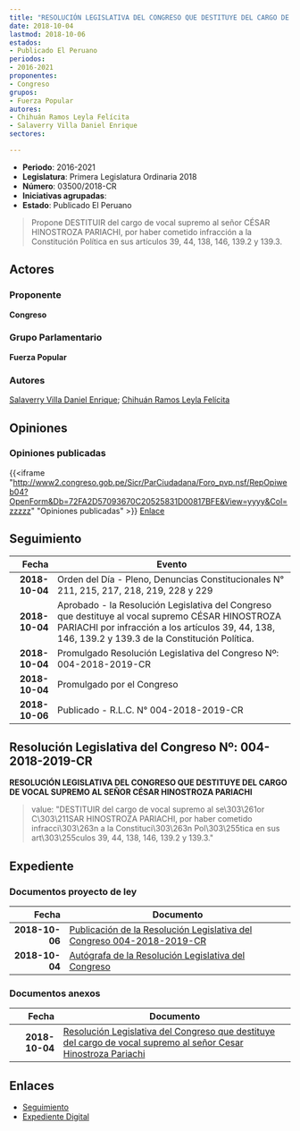 ```yaml
---
title: "RESOLUCIÓN LEGISLATIVA DEL CONGRESO QUE DESTITUYE DEL CARGO DE VOCAL SUPREMO AL SEÑOR CÉSAR HINOSTROZA PARIACHI"
date: 2018-10-04
lastmod: 2018-10-06
estados:
- Publicado El Peruano
periodos:
- 2016-2021
proponentes:
- Congreso
grupos:
- Fuerza Popular
autores:
- Chihuán Ramos Leyla Felícita
- Salaverry Villa Daniel Enrique
sectores:

---
```

- **Periodo**: 2016-2021
- **Legislatura**: Primera Legislatura Ordinaria 2018
- **Número**: 03500/2018-CR
- **Iniciativas agrupadas**: 
- **Estado**: Publicado El Peruano

> Propone DESTITUIR del cargo de vocal supremo al señor CÉSAR HINOSTROZA PARIACHI, por haber cometido infracción a la Constitución Política en sus artículos 39, 44, 138, 146, 139.2 y 139.3.


## Actores

### Proponente

**Congreso**

### Grupo Parlamentario

**Fuerza Popular**

### Autores

[Salaverry Villa Daniel Enrique](mailto:mailto:dsalaverry@congreso.gob.pe); [Chihuán Ramos Leyla Felícita](mailto:mailto:lchihuan@congreso.gob.pe)

## Opiniones

### Opiniones publicadas

{{<iframe "http://www2.congreso.gob.pe/Sicr/ParCiudadana/Foro_pvp.nsf/RepOpiweb04?OpenForm&Db=72FA2D57093670C20525831D00817BFE&View=yyyy&Col=zzzzz" "Opiniones publicadas" >}}
[Enlace](http://www2.congreso.gob.pe/Sicr/ParCiudadana/Foro_pvp.nsf/RepOpiweb04?OpenForm&Db=72FA2D57093670C20525831D00817BFE&View=yyyy&Col=zzzzz)


## Seguimiento

| Fecha | Evento |
|------:|--------|
| **2018-10-04** | Orden del Día - Pleno, Denuncias Constitucionales N° 211, 215, 217, 218, 219, 228 y 229 |
| **2018-10-04** | Aprobado - la Resolución Legislativa del Congreso que destituye al vocal supremo CÉSAR HINOSTROZA PARIACHI por infracción a los artículos 39, 44, 138, 146, 139.2 y 139.3 de la Constitución Política. |
| **2018-10-04** | Promulgado Resolución Legislativa del Congreso Nº: 004-2018-2019-CR |
| **2018-10-04** | Promulgado por el Congreso |
| **2018-10-06** | Publicado - R.L.C. N° 004-2018-2019-CR |

## Resolución Legislativa del Congreso Nº: 004-2018-2019-CR

**RESOLUCIÓN LEGISLATIVA DEL CONGRESO QUE DESTITUYE DEL CARGO DE VOCAL SUPREMO AL SEÑOR CÉSAR HINOSTROZA PARIACHI**

> value: "DESTITUIR del cargo de vocal supremo al se\303\261or C\303\211SAR HINOSTROZA PARIACHI, por haber cometido infracci\303\263n a la Constituci\303\263n Pol\303\255tica en sus art\303\255culos 39, 44, 138, 146, 139.2 y 139.3."


## Expediente

### Documentos proyecto de ley

| Fecha | Documento |
|------:|-----------|
| **2018-10-06** | [Publicación de la Resolución Legislativa del Congreso 004-2018-2019-CR](http://www.leyes.congreso.gob.pe/Documentos/2016_2021/Resolucion_Legislativa_del_Congreso/RLC-004-2018-2019-CR..pdf) |
| **2018-10-04** | [Autógrafa de la Resolución Legislativa del Congreso](http://www.leyes.congreso.gob.pe/Documentos/2016_2021/Autografas/Resolucion_Legislativa_del_Congreso/AU0350020181004.PDF) |

### Documentos anexos

| Fecha | Documento |
|------:|-----------|
| **2018-10-04** | [Resolución Legislativa del Congreso que destituye del cargo de vocal supremo al señor Cesar Hinostroza Pariachi](http://www.leyes.congreso.gob.pe/Documentos/2016_2021/Proyectos_de_Ley_y_de_Resoluciones_Legislativas/PL0350020181004.PDF) |

## Enlaces

- [Seguimiento](http://www2.congreso.gob.pe/Sicr/TraDocEstProc/CLProLey2016.nsf/f7fff46988ca05b1052578e100829cc7/43b0fe332750f3870525831d0062a6bb?OpenDocument)
- [Expediente Digital](http://www2.congreso.gob.pe/Sicr/TraDocEstProc/Expvirt_2011.nsf/visbusqptramdoc1621/03500?opendocument)

